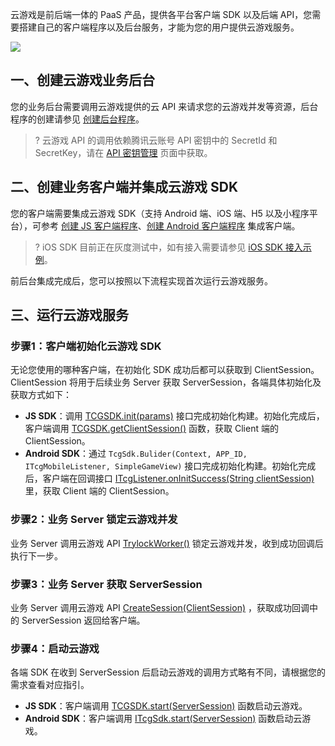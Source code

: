 云游戏是前后端一体的 PaaS 产品，提供各平台客户端 SDK 以及后端 API，您需要搭建自己的客户端程序以及后台服务，才能为您的用户提供云游戏服务。

![](https://qcloudimg.tencent-cloud.cn/raw/00c46640a0641e060444f052e0552368.svg)


[](id:step1)
## 一、创建云游戏业务后台
您的业务后台需要调用云游戏提供的云 API 来请求您的云游戏并发等资源，后台程序的创建请参见 [创建后台程序](https://cloud.tencent.com/document/product/1162/65429)。
>? 云游戏 API 的调用依赖腾讯云账号 API 密钥中的 SecretId 和 SecretKey，请在 [API 密钥管理](https://console.cloud.tencent.com/cam/capi) 页面中获取。



[](id:step2)
## 二、创建业务客户端并集成云游戏 SDK
您的客户端需要集成云游戏 SDK（支持 Android 端、iOS 端、H5 以及小程序平台），可参考 [创建 JS 客户端程序](https://cloud.tencent.com/document/product/1162/65424)、[创建 Android 客户端程序](https://cloud.tencent.com/document/product/1162/65425) 集成客户端。
>? iOS SDK 目前正在灰度测试中，如有接入需要请参见 [iOS SDK 接入示例](https://cloud.tencent.com/document/product/1162/65859)。

前后台集成完成后，您可以按照以下流程实现首次运行云游戏服务。

[](id:step3)
## 三、运行云游戏服务
[](id:step3_1)
### 步骤1：客户端初始化云游戏 SDK
无论您使用的哪种客户端，在初始化 SDK 成功后都可以获取到 ClientSession。ClientSession 将用于后续业务 Server 获取 ServerSession，各端具体初始化及获取方式如下：
- **JS SDK**：调用 [TCGSDK.init(params)](https://cloud.tencent.com/document/product/1162/46134#TCGSDK.init(params)) 接口完成初始化构建。初始化完成后，客户端调用 [TCGSDK.getClientSession()](https://cloud.tencent.com/document/product/1162/46134#tcgsdk.getclientsession()) 函数，获取 Client 端的 ClientSession。
- **Android SDK**：通过 `TcgSdk.Bulider(Context, APP_ID, ITcgMobileListener, SimpleGameView)` 接口完成初始化构建。初始化完成后，客户端在回调接口 [ITcgListener.onInitSuccess(String clientSession) ](https://cloud.tencent.com/document/product/1162/52326#ITcgListener.onInitSuccess(clientSession)) 里，获取 Client 端的 ClientSession。

[](id:step3_2)
### 步骤2：业务 Server 锁定云游戏并发
业务 Server 调用云游戏 API [TrylockWorker()](https://cloud.tencent.com/document/api/1162/40738) 锁定云游戏并发，收到成功回调后执行下一步。

[](id:step3_3)
### 步骤3：业务 Server 获取 ServerSession
业务 Server 调用云游戏 API [CreateSession(ClientSession)](https://cloud.tencent.com/document/product/1162/40740) ，获取成功回调中的 ServerSession 返回给客户端。

[](id:step3_4)
### 步骤4：启动云游戏
各端 SDK 在收到 ServerSession 后启动云游戏的调用方式略有不同，请根据您的需求查看对应指引。
- **JS SDK**：客户端调用 [TCGSDK.start(ServerSession)](https://cloud.tencent.com/document/product/1162/46134#tcgsdk.start(serversession)) 函数启动云游戏。
- **Android SDK**：客户端调用 [ITcgSdk.start(ServerSession)](https://cloud.tencent.com/document/product/1162/52326#ITcgSdk.start(ServerSession)) 函数启动云游戏。

